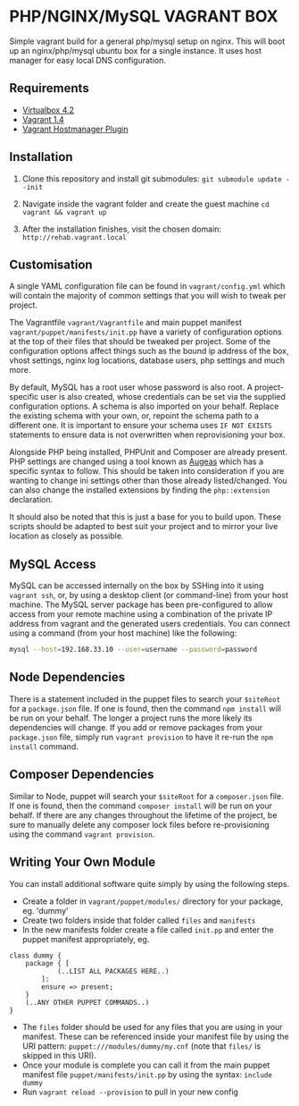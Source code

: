 PHP/NGINX/MySQL VAGRANT BOX
===========================

Simple vagrant build for a general php/mysql setup on nginx. This will boot up an nginx/php/mysql ubuntu box for a single instance. It uses host manager for easy local DNS configuration. 

Requirements
------------

- [Virtualbox 4.2](https://www.virtualbox.org)
- [Vagrant 1.4](http://www.vagrantup.com)
- [Vagrant Hostmanager Plugin](https://github.com/smdahlen/vagrant-hostmanager)

Installation
-------

1. Clone this repository and install git submodules:
`git submodule update --init`

2. Navigate inside the vagrant folder and create the guest machine
`cd vagrant && vagrant up`

3. After the installation finishes, visit the chosen domain:
`http://rehab.vagrant.local`

Customisation
------------

A single YAML configuration file can be found in `vagrant/config.yml` which will contain the majority of common settings that you will wish to tweak per project.

The Vagrantfile `vagrant/Vagrantfile` and main puppet manifest `vagrant/puppet/manifests/init.pp` have a variety of configuration options at the top of their files that should be tweaked per project. Some of the configuration options affect things such as the bound ip address of the box, vhost settings, nginx log locations, database users, php settings and much more.

By default, MySQL has a root user whose password is also root. A project-specific user is also created, whose credentials can be set via the supplied configuration options. A schema is also imported on your behalf. Replace the existing schema with your own, or, repoint the schema path to a different one. It is important to ensure your schema uses `IF NOT EXISTS` statements to ensure data is not overwritten when reprovisioning your box.

Alongside PHP being installed, PHPUnit and Composer are already present. PHP settings are changed using a tool known as [Augeas](http://augeas.net/) which has a specific syntax to follow. This should be taken into consideration if you are wanting to change ini settings other than those already listed/changed. You can also change the installed extensions by finding the `php::extension` declaration.

It should also be noted that this is just a base for you to build upon. These scripts should be adapted to best suit your project and to mirror your live location as closely as possible.

MySQL Access
------------

MySQL can be accessed internally on the box by SSHing into it using `vagrant ssh`, or, by using a desktop client (or command-line) from your host machine. The MySQL server package has been pre-configured to allow access from your remote machine using a combination of the private IP address from vagrant and the generated users credentials. You can connect using a command (from your host machine) like the following:

``` bash
mysql --host=192.168.33.10 --user=username --password=password
```

Node Dependencies
------------

There is a statement included in the puppet files to search your `$siteRoot` for a `package.json` file. If one is found, then the command `npm install` will be run on your behalf. The longer a project runs the more likely its dependencies will change. If you add or remove packages from your `package.json` file, simply run `vagrant provision` to have it re-run the `npm install` command.

Composer Dependencies
------------

Similar to Node, puppet will search your `$siteRoot` for a `composer.json` file. If one is found, then the command `composer install` will be run on your behalf. If there are any changes throughout the lifetime of the project, be sure to manually delete any composer lock files before re-provisioning using the command `vagrant provision`.

Writing Your Own Module
-------

You can install additional software quite simply by using the following steps.
- Create a folder in `vagrant/puppet/modules/` directory for your package, eg. 'dummy'
- Create two folders inside that folder called `files` and `manifests`
- In the new manifests folder create a file called `init.pp` and enter the puppet manifest appropriately, eg.

```
class dummy {
    package { [
            (..LIST ALL PACKAGES HERE..)
        ]:
        ensure => present;
    }
    (..ANY OTHER PUPPET COMMANDS..)
}
```
- The `files` folder should be used for any files that you are using in your manifest. These can be referenced inside your manifest file by using the URI pattern: `puppet:///modules/dummy/my.cnf` (note that `files/` is skipped in this URI).
- Once your module is complete you can call it from the main puppet manifest file `puppet/manifests/init.pp` by using the syntax: `include dummy`
- Run `vagrant reload --provision` to pull in your new config
